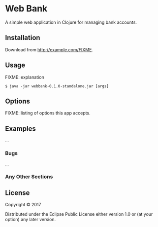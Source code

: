 # Web Bank

A simple web application in Clojure for managing bank accounts.

## Installation

Download from http://example.com/FIXME.

## Usage

FIXME: explanation

    $ java -jar webbank-0.1.0-standalone.jar [args]

## Options

FIXME: listing of options this app accepts.

## Examples

...

### Bugs

...

### Any Other Sections

## License

Copyright © 2017

Distributed under the Eclipse Public License either version 1.0 or (at your option) any later version.
